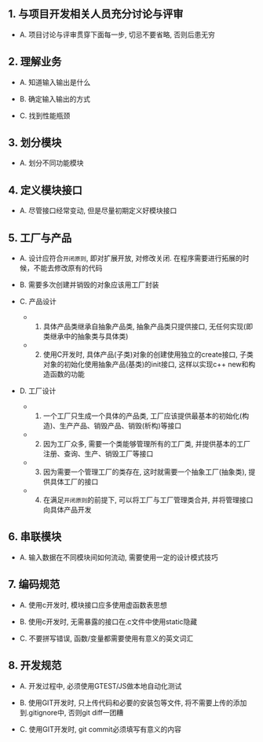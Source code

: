 ## 1. 与项目开发相关人员充分讨论与评审
* A. 项目讨论与评审贯穿下面每一步, 切忌不要省略, 否则后患无穷

## 2. 理解业务
* A. 知道输入输出是什么

* B. 确定输入输出的方式

* C. 找到性能瓶颈

## 3. 划分模块
* A. 划分不同功能模块

## 4. 定义模块接口
* A. 尽管接口经常变动, 但是尽量初期定义好模块接口

## 5. 工厂与产品
* A. 设计应符合`开闭原则`, 即对扩展开放, 对修改关闭. 在程序需要进行拓展的时候，不能去修改原有的代码

* B. 需要多次创建并销毁的对象应该用工厂封装

+ C. 产品设计
  - 1. 具体产品类继承自抽象产品类, 抽象产品类只提供接口, 无任何实现(即类继承中的抽象类与具体类)
  - 2. 使用C开发时, 具体产品(子类)对象的创建使用独立的create接口, 子类对象的初始化使用抽象产品(基类)的init接口, 这样以实现c++ new和构造函数的功能

+ D. 工厂设计
  - 1. 一个工厂只生成一个具体的产品类, 工厂应该提供最基本的初始化(构造)、生产产品、销毁产品、销毁(析构)等接口
  - 2. 因为工厂众多, 需要一个类能够管理所有的工厂类, 并提供基本的工厂注册、查询、生产、销毁工厂等接口
  - 3. 因为需要一个管理工厂的类存在, 这时就需要一个抽象工厂(抽象类), 提供具体工厂的接口
  - 4. 在满足`开闭原则`的前提下, 可以将工厂与工厂管理类合并, 并将管理接口向具体产品开发

## 6. 串联模块
* A. 输入数据在不同模块间如何流动, 需要使用一定的设计模式技巧

## 7. 编码规范
* A. 使用c开发时, 模块接口应多使用虚函数表思想

* B. 使用c开发时, 无需暴露的接口在.c文件中使用static隐藏

* C. 不要拼写错误, 函数/变量都需要使用有意义的英文词汇

## 8. 开发规范
* A. 开发过程中, 必须使用GTEST/JS做本地自动化测试

* B. 使用GIT开发时, 只上传代码和必要的安装包等文件, 将不需要上传的添加到.gitignore中, 否则git diff一团糟

* C. 使用GIT开发时, git commit必须填写有意义的内容